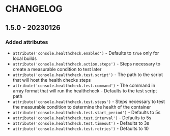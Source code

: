# CHANGELOG

## 1.5.0 - 20230126

### Added attributes

* `attribute('console.healthcheck.enabled')` - Defaults to `true` only for local builds
* `attribute('console.healthcheck.action.steps')` - Steps necessary to create a measurable condition to test later
* `attribute('console.healthcheck.test.script')` - The path to the script that will host the health checks steps
* `attribute('console.healthcheck.test.command')` - The command in array format that will run the healthcheck - Defaults to the test script path
* `attribute('console.healthcheck.test.steps')` - Steps necessary to test the measurable condition to determine the health of the container
* `attribute('console.healthcheck.test.start_period')` - Defaults to 5s
* `attribute('console.healthcheck.test.interval')` - Defaults to 5s
* `attribute('console.healthcheck.test.timeout')` - Defaults to 3s
* `attribute('console.healthcheck.test.retries')` - Defaults to 10
